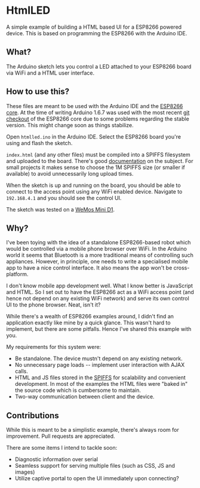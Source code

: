 # HtmlLED
A simple example of building a HTML based UI for a ESP8266 powered device.
This is based on programming the ESP8266 with the Arduino IDE.

## What?
The Arduino sketch lets you control a LED attached to your ESP8266 board via
WiFi and a HTML user interface.

## How to use this?
These files are meant to be used with the Arduino IDE and the [ESP8266 core](https://github.com/esp8266/Arduino).
At the time of writing Arduino 1.6.7 was used with the most recent [git checkout](https://github.com/esp8266/Arduino#using-git-version-)
of the ESP8266 core due to some problems regarding the stable version. This might
change soon as things stabilize.

Open `htmlled.ino` in the Arduino IDE. Select the ESP8266 board you're using and
flash the sketch.

`index.html` (and any other files) must be compiled into a SPIFFS filesystem and
uploaded to the board. There's good [documentation](https://github.com/esp8266/Arduino/blob/master/doc/filesystem.md)
on the subject. For small projects it makes sense to choose the 1M SPIFFS size (or smaller if available) to
avoid unnecessarily long upload times.

When the sketch is up and running on the board, you should be able to connect
to the access point using any WiFi enabled device. Navigate to `192.168.4.1`
and you should see the control UI.

The sketch was tested on a [WeMos Mini D1](http://www.wemos.cc/wiki/doku.php?id=en:d1_mini).

## Why?
I've been toying with the idea of a standalone ESP8266-based robot which
would be controlled via a mobile phone browser over WiFi. In the Arduino
world it seems that Bluetooth is a more traditional means of controlling
such appliances. However, in principle, one needs to write a specialised
mobile app to have a nice control interface. It also means the app won't be
cross-platform.

I don't know mobile app development well. What I know better is JavaScript and
HTML. So I set out to have the ESP8266 act as a WiFi access point (and hence not
depend on any existing WiFi network) and serve its own control UI to the phone
browser. Neat, isn't it?

While there's a wealth of ESP8266 examples around, I didn't find an application exactly
like mine by a quick glance. This wasn't hard to implement, but there are some
pitfalls. Hence I've shared this example with you.

My requirements for this system were:

* Be standalone. The device mustn't depend on any existing network.
* No unnecessary page loads -- implement user interaction with AJAX calls.
* HTML and JS files stored in the [SPIFFS](https://github.com/esp8266/Arduino/blob/master/doc/filesystem.md)
for scalability and convenient development. In most of the examples the HTML
files were "baked in" the source code which is cumbersome to maintain.
* Two-way communication between client and the device.

## Contributions
While this is meant to be a simplistic example, there's always room for improvement.
Pull requests are appreciated.

There are some items I intend to tackle soon:

* Diagnostic information over serial
* Seamless support for serving multiple files (such as CSS, JS and images)
* Utilize captive portal to open the UI immediately upon connecting?

